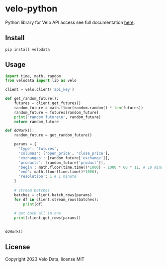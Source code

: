 # velo-python
Python library for Velo API access see full documentation [here](https://velodata.gitbook.io/velo-data-api/nodejs).

## Install
```
pip install velodata
```

## Usage
```python
import time, math, random
from velodata import lib as velo

client = velo.client('api_key')

def get_random_future():
    futures = client.get_futures()
    random_future = math.floor(random.random() * len(futures))
    random_future = futures[random_future]
    print('random future\n', random_future)
    return random_future

def doWork():
    random_future = get_random_future()

    params = {
      'type': 'futures',
      'columns': ['open_price', 'close_price'],
      'exchanges': [random_future['exchange']],
      'products': [random_future['product']],
      'begin': math.floor(time.time()*1000) - 1000 * 60 * 11, # 10 minutes
      'end': math.floor(time.time()*1000),
      'resolution': 1 # 1 minute
    }
    
    # stream batches
    batches = client.batch_rows(params)  
    for df in client.stream_rows(batches):
        print(df)
        
    # get back all in one
    print(client.get_rows(params))
    

doWork()
```

## License
Copyright 2023 Velo Data, license MIT
